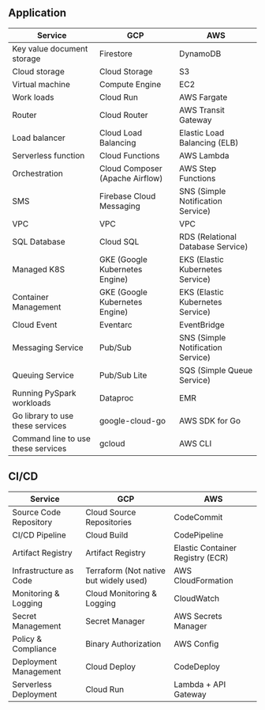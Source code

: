 ## Application
|Service|GCP|AWS|
|-|-|-|
|Key value document storage|Firestore|DynamoDB|
|Cloud storage|Cloud Storage|S3|
|Virtual machine|Compute Engine|EC2|
|Work loads|Cloud Run|AWS Fargate|
|Router|Cloud Router|AWS Transit Gateway|
|Load balancer|Cloud Load Balancing|Elastic Load Balancing (ELB)|
|Serverless function|Cloud Functions|AWS Lambda|
|Orchestration|Cloud Composer (Apache Airflow)|AWS Step Functions|
|SMS|Firebase Cloud Messaging|SNS (Simple Notification Service)|
|VPC|VPC|VPC|
|SQL Database|Cloud SQL|RDS (Relational Database Service)|
|Managed K8S|GKE (Google Kubernetes Engine)|EKS (Elastic Kubernetes Service)|
|Container Management|GKE (Google Kubernetes Engine)|EKS (Elastic Kubernetes Service)|
|Cloud Event|Eventarc|EventBridge|
|Messaging Service|Pub/Sub|SNS (Simple Notification Service)|
|Queuing Service|Pub/Sub Lite|SQS (Simple Queue Service)|
|Running PySpark workloads|Dataproc |EMR|
|Go library to use these services|google-cloud-go|AWS SDK for Go|
|Command line to use these services|gcloud|AWS CLI|


## CI/CD
|Service|GCP|AWS|
|-|-|-|
|Source Code Repository|Cloud Source Repositories|CodeCommit|
|CI/CD Pipeline|Cloud Build|CodePipeline|
|Artifact Registry|Artifact Registry|Elastic Container Registry (ECR)|
|Infrastructure as Code|Terraform (Not native but widely used)|AWS CloudFormation|
|Monitoring & Logging|Cloud Monitoring & Logging|CloudWatch|
|Secret Management|Secret Manager|AWS Secrets Manager|
|Policy & Compliance|Binary Authorization|AWS Config|
|Deployment Management|Cloud Deploy|CodeDeploy|
|Serverless Deployment|Cloud Run|Lambda + API Gateway|
